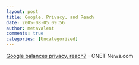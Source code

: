 ```yaml
---
layout: post
title: Google, Privacy, and Reach
date: 2005-08-05 09:56
author: metavalent
comments: true
categories: [Uncategorized]
---
```

<a href="http://news.com.com/Googles+balancing+act/2100-1032_3-5787483.html">Google balances privacy, reach?</a> - CNET News.com
